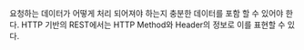 요청하는 데이터가 어떻게 처리 되어져야 하는지 충분한 데이터를 포함 할 수 있어야 한다.
HTTP 기반의 REST에서는 HTTP Method와 Header의 정보로 이를 표현할 수 있다.